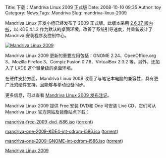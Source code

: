 Title: 下载：Mandriva Linux 2009 正式版
Date: 2008-10-10 09:35
Author: toy
Category: News
Tags: Mandriva
Slug: mandriva-linux-2009

Mandriva Linux 开发小组已经发布了 2009 正式版。此版本采用 [2.6.27
版内核](http://linuxtoy.org/archives/linux-kernel-2627.html)，以 KDE
4.1.2 作为默认的桌面环境，改善了系统引导速度，并重新设计了 Mandriva
安装程序及控制中心。

[![Mandriva Linux
2009](http://i.linuxtoy.org/i/2008/10/mandrivalinux2009kde4-300x240.png)](http://i.linuxtoy.org/i/2008/10/mandrivalinux2009kde4.png)

Mandriva Linux 2009 更新的重要应用包括：GNOME 2.24、OpenOffice.org
3、Mozilla Firefox 3、Compiz Fusion 0.7.8、VirtualBox 2.0.2
等。另外，还加入了 LXDE 这个轻量级的桌面环境。

在硬件支持方面，Mandriva Linux 2009
改善了与笔记本电脑的兼容性，具有更广泛的硬件支持，且能够与移动设备同步。

更多信息，可以查看 [Mandriva Linux 2009
发布注记](http://wiki.mandriva.com/en/2009.0_Notes)。

Mandriva Linux 2009 提供 Free 安装 DVD和 One 可安装 Live CD，它们可从
Mandriva Linux 官方网站及镜像站点下载：

[mandriva-free-2009-dvd-i586.iso](ftp://ftp.u-strasbg.fr/pub/linux/distributions/Mandriva/official/iso/2009.0/mandriva-linux-free-2009-dvd-i586.iso)
([torrent](http://torrent.mandriva.com/public/mandriva-linux-free-2009-dvd-i586.torrent))  

[mandriva-one-2009-KDE4-int-cdrom-i586.iso](ftp://ftp.free.fr/mirrors/ftp.mandriva.com/MandrivaLinux/official/iso/2009.0/mandriva-linux-one-2009-KDE4-int-cdrom-i586.iso)
([torrent](http://torrent.mandriva.com/public/mandriva-linux-one-2009-KDE4-int-cdrom-i586.torrent))  

[mandriva-one-2009-GNOME-int-cdrom-i586.iso](ftp://ftp.free.fr/mirrors/ftp.mandriva.com/MandrivaLinux/official/iso/2009.0/mandriva-linux-one-2009-GNOME-int-cdrom-i586.iso)
([torrent](http://torrent.mandriva.com/public/mandriva-linux-one-2008-spring-GNOME-int-cdrom-i586.torrent))

[Mandriva Linux 2009](http://www.mandriva.com/en/download)
